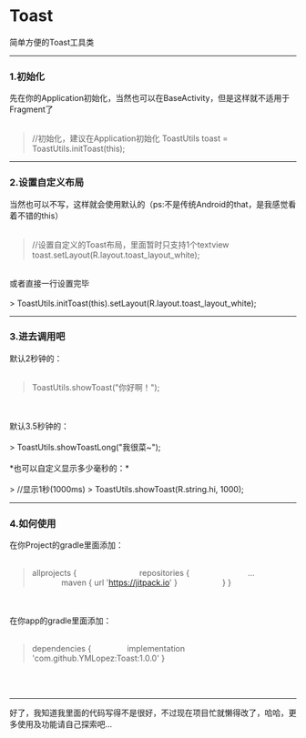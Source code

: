 # Toast
简单方便的Toast工具类

----------


### **1.初始化**
先在你的Application初始化，当然也可以在BaseActivity，但是这样就不适用于Fragment了
</br>
</br>
> //初始化，建议在Application初始化
> ToastUtils toast = ToastUtils.initToast(this);

----------

### **2.设置自定义布局**
当然也可以不写，这样就会使用默认的（ps:不是传统Android的that，是我感觉看着不错的this）
</br>
</br>
>//设置自定义的Toast布局，里面暂时只支持1个textview
> toast.setLayout(R.layout.toast_layout_white);

</br>
或者直接一行设置完毕
</br>
</br>
> ToastUtils.initToast(this).setLayout(R.layout.toast_layout_white);

----------

### **3.进去调用吧**
默认2秒钟的：
</br>
</br>
> ToastUtils.showToast("你好啊！");

</br>
</br>
默认3.5秒钟的：
</br>
</br>
> ToastUtils.showToastLong("我很菜~");

</br>
</br>*也可以自定义显示多少毫秒的：*
</br>
</br>
> //显示1秒(1000ms) 
> ToastUtils.showToast(R.string.hi, 1000);

</br>

----------

### **4.如何使用**
在你Project的gradle里面添加：
</br></br>

> allprojects {  &nbsp; &nbsp; &nbsp; &nbsp; &nbsp; &nbsp; &nbsp;
> &nbsp;&nbsp;&nbsp;&nbsp;&nbsp;&nbsp;&nbsp;&nbsp;&nbsp;&nbsp;&nbsp;&nbsp;&nbsp;repositories { 		 &nbsp; &nbsp; &nbsp; &nbsp; &nbsp; &nbsp;
> &nbsp;&nbsp;&nbsp;&nbsp;&nbsp;&nbsp;&nbsp;&nbsp;&nbsp;&nbsp;&nbsp;&nbsp;&nbsp;... 		 &nbsp; &nbsp; &nbsp; &nbsp; &nbsp; &nbsp; &nbsp;
> &nbsp;&nbsp;&nbsp;&nbsp;&nbsp;&nbsp;&nbsp;&nbsp;&nbsp;&nbsp;&nbsp;&nbsp;&nbsp;maven { url 'https://jitpack.io' } 		 &nbsp; &nbsp; &nbsp;
> &nbsp;&nbsp;&nbsp;&nbsp;&nbsp;&nbsp;&nbsp;&nbsp;&nbsp;&nbsp;&nbsp;&nbsp;&nbsp;}
}

</br>
</br>
在你app的gradle里面添加：
</br></br>

> dependencies {
> 	        &nbsp; &nbsp; &nbsp; &nbsp; &nbsp; &nbsp; &nbsp; &nbsp;implementation 'com.github.YMLopez:Toast:1.0.0' 
}

</br></br>

----------


好了，我知道我里面的代码写得不是很好，不过现在项目忙就懒得改了，哈哈，更多使用及功能请自己探索吧...





